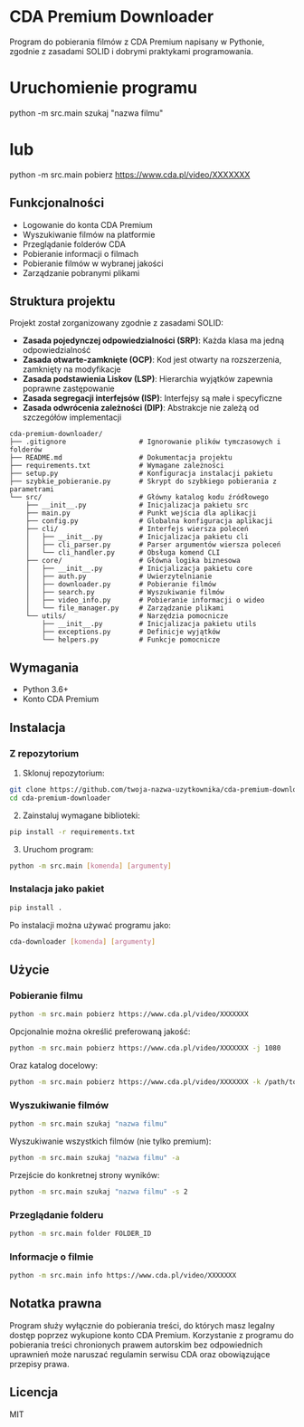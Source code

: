 # CDA Premium Downloader

Program do pobierania filmów z CDA Premium napisany w Pythonie, zgodnie z zasadami SOLID i dobrymi praktykami programowania.

# Uruchomienie programu

python -m src.main szukaj "nazwa filmu"

# lub

python -m src.main pobierz https://www.cda.pl/video/XXXXXXX

## Funkcjonalności

- Logowanie do konta CDA Premium
- Wyszukiwanie filmów na platformie
- Przeglądanie folderów CDA
- Pobieranie informacji o filmach
- Pobieranie filmów w wybranej jakości
- Zarządzanie pobranymi plikami

## Struktura projektu

Projekt został zorganizowany zgodnie z zasadami SOLID:

- **Zasada pojedynczej odpowiedzialności (SRP)**: Każda klasa ma jedną odpowiedzialność
- **Zasada otwarte-zamknięte (OCP)**: Kod jest otwarty na rozszerzenia, zamknięty na modyfikacje
- **Zasada podstawienia Liskov (LSP)**: Hierarchia wyjątków zapewnia poprawne zastępowanie
- **Zasada segregacji interfejsów (ISP)**: Interfejsy są małe i specyficzne
- **Zasada odwrócenia zależności (DIP)**: Abstrakcje nie zależą od szczegółów implementacji

```
cda-premium-downloader/
├── .gitignore                  # Ignorowanie plików tymczasowych i folderów
├── README.md                   # Dokumentacja projektu
├── requirements.txt            # Wymagane zależności
├── setup.py                    # Konfiguracja instalacji pakietu
├── szybkie_pobieranie.py       # Skrypt do szybkiego pobierania z parametrami
└── src/                        # Główny katalog kodu źródłowego
    ├── __init__.py             # Inicjalizacja pakietu src
    ├── main.py                 # Punkt wejścia dla aplikacji
    ├── config.py               # Globalna konfiguracja aplikacji
    ├── cli/                    # Interfejs wiersza poleceń
    │   ├── __init__.py         # Inicjalizacja pakietu cli
    │   ├── cli_parser.py       # Parser argumentów wiersza poleceń
    │   └── cli_handler.py      # Obsługa komend CLI
    ├── core/                   # Główna logika biznesowa
    │   ├── __init__.py         # Inicjalizacja pakietu core
    │   ├── auth.py             # Uwierzytelnianie
    │   ├── downloader.py       # Pobieranie filmów
    │   ├── search.py           # Wyszukiwanie filmów
    │   ├── video_info.py       # Pobieranie informacji o wideo
    │   └── file_manager.py     # Zarządzanie plikami
    └── utils/                  # Narzędzia pomocnicze
        ├── __init__.py         # Inicjalizacja pakietu utils
        ├── exceptions.py       # Definicje wyjątków
        └── helpers.py          # Funkcje pomocnicze
```

## Wymagania

- Python 3.6+
- Konto CDA Premium

## Instalacja

### Z repozytorium

1. Sklonuj repozytorium:

```bash
git clone https://github.com/twoja-nazwa-uzytkownika/cda-premium-downloader.git
cd cda-premium-downloader
```

2. Zainstaluj wymagane biblioteki:

```bash
pip install -r requirements.txt
```

3. Uruchom program:

```bash
python -m src.main [komenda] [argumenty]
```

### Instalacja jako pakiet

```bash
pip install .
```

Po instalacji można używać programu jako:

```bash
cda-downloader [komenda] [argumenty]
```

## Użycie

### Pobieranie filmu

```bash
python -m src.main pobierz https://www.cda.pl/video/XXXXXXX
```

Opcjonalnie można określić preferowaną jakość:

```bash
python -m src.main pobierz https://www.cda.pl/video/XXXXXXX -j 1080
```

Oraz katalog docelowy:

```bash
python -m src.main pobierz https://www.cda.pl/video/XXXXXXX -k /path/to/directory
```

### Wyszukiwanie filmów

```bash
python -m src.main szukaj "nazwa filmu"
```

Wyszukiwanie wszystkich filmów (nie tylko premium):

```bash
python -m src.main szukaj "nazwa filmu" -a
```

Przejście do konkretnej strony wyników:

```bash
python -m src.main szukaj "nazwa filmu" -s 2
```

### Przeglądanie folderu

```bash
python -m src.main folder FOLDER_ID
```

### Informacje o filmie

```bash
python -m src.main info https://www.cda.pl/video/XXXXXXX
```

## Notatka prawna

Program służy wyłącznie do pobierania treści, do których masz legalny dostęp poprzez wykupione konto CDA Premium. Korzystanie z programu do pobierania treści chronionych prawem autorskim bez odpowiednich uprawnień może naruszać regulamin serwisu CDA oraz obowiązujące przepisy prawa.

## Licencja

MIT
